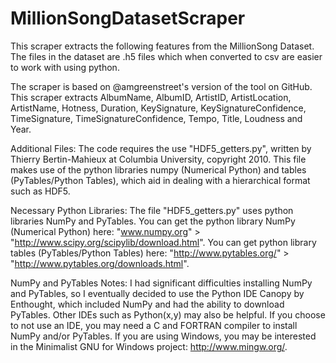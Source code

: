 # MillionSongDatasetScraper
This scraper extracts the following features from the MillionSong Dataset. The files in the dataset are .h5 files which when converted to csv are easier to work with using python.

The scraper is based on @amgreenstreet's version of the tool on GitHub. This scraper extracts AlbumName, AlbumID, ArtistID, ArtistLocation, ArtistName, Hotness, Duration, KeySignature, KeySignatureConfidence, TimeSignature, TimeSignatureConfidence, Tempo, Title, Loudness and Year.

Additional Files: The code requires the use "HDF5_getters.py", written by Thierry Bertin-Mahieux at Columbia University, copyright 2010. This file makes use of the python libraries numpy (Numerical Python) and tables (PyTables/Python Tables), which aid in dealing with a hierarchical format such as HDF5.

Necessary Python Libraries: The file "HDF5_getters.py" uses python libraries NumPy and PyTables. You can get the python library NumPy (Numerical Python) here: "www.numpy.org" > "http://www.scipy.org/scipylib/download.html". You can get python library tables (PyTables/Python Tables) here: "http://www.pytables.org/" > "http://www.pytables.org/downloads.html".

NumPy and PyTables Notes: I had significant difficulties installing NumPy and PyTables, so I eventually decided to use the Python IDE Canopy by Enthought, which included NumPy and had the ability to download PyTables. Other IDEs such as Python(x,y) may also be helpful. If you choose to not use an IDE, you may need a C and FORTRAN compiler to install NumPy and/or PyTables. If you are using Windows, you may be interested in the Minimalist GNU for Windows project: http://www.mingw.org/.

